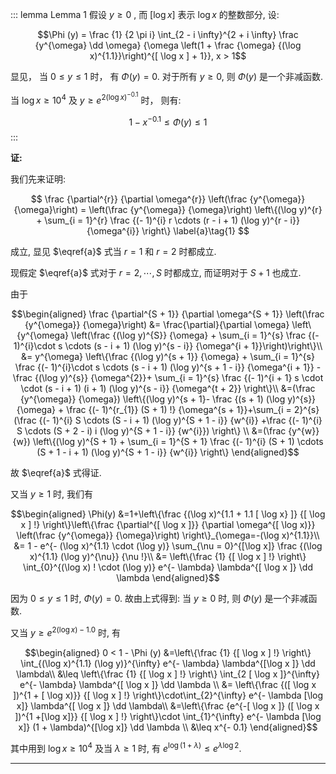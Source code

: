 ::: lemma Lemma 1
假设 $y \geq 0$ , 而 $[\log x]$ 表示 $\log x$ 的整数部分, 设:

$$\Phi (y) = \frac {1} {2 \pi i} \int_{2 - i \infty}^{2 + i \infty} \frac {y^{\omega} \dd \omega} {\omega \left(1 + \frac {\omega} {(\log x)^{1.1}}\right)^{[ \log x ] + 1}}, x > 1$$

显见， 当 $0 \leq y \leq 1$ 时， 有 $\Phi(y) = 0$. 对于所有 $y \geq 0$, 则 $\Phi(y)$ 是一个非减函数.

当 $\log x\geq 10^4$ 及 $y\geq e^{2{(\log x)}^{-0.1}}$ 时， 则有:

$$1 - x^{- 0.1} \leq \Phi (y) \leq 1$$
:::

**证:**

我们先来证明:

$$
\frac {\partial^{r}} {\partial \omega^{r}} \left(\frac {y^{\omega}} {\omega}\right) 
= \left(\frac {y^{\omega}} {\omega}\right)  \left\{(\log y)^{r} + \sum_{i = 1}^{r} \frac {(- 1)^{i} r \cdots (r - i + 1) (\log y)^{r - i}} {\omega^{i}} \right\}
\label{a}\tag{1}
$$

成立, 显见 $\eqref{a}$ 式当 $r=1$ 和 $r=2$ 时都成立.

现假定 $\eqref{a}$ 式对于  $r = 2 , \cdots , S$ 时都成立, 而证明对于 $S+1$ 也成立.

由于

$$\begin{aligned}
\frac {\partial^{S + 1}} {\partial \omega^{S + 1}} \left(\frac {y^{\omega}} {\omega}\right) 
&= \frac{\partial}{\partial \omega} \left\{y^{\omega} \left(\frac {(\log y)^{S}} {\omega} + \sum_{i = 1}^{s} \frac {(- 1)^{i}\cdot s \cdots (s - i + 1) (\log y)^{s - i}} {\omega^{i + 1}}\right)\right\}\\
&= y^{\omega} \left\{\frac {(\log y)^{s + 1}} {\omega} + \sum_{i = 1}^{s} \frac {(- 1)^{i}\cdot s \cdots (s - i + 1) (\log y)^{s + 1 - i}} {\omega^{i + 1}} - \frac {(\log y)^{s}} {\omega^{2}}+ \sum_{i = 1}^{s} \frac {(- 1)^{i + 1} s \cdot \cdot (s - i + 1) (i + 1) (\log y)^{s - i}} {\omega^{t + 2}} \right\}\\
&=(\frac {y^{\omega}} {\omega}) \left\{(\log y)^{s + 1}- \frac {(s + 1) (\log y)^{s}} {\omega} + \frac {(- 1)^{r_{1}} (S + 1) !} {\omega^{s + 1}}+\sum_{i = 2}^{s} (\frac {(- 1)^{i} S \cdots (S - i + 1) (\log y)^{S + 1 - i}} {w^{i}} +\frac {(- 1)^{i} S \cdots (S + 2 - i) i (\log y)^{S + 1 - i}} {w^{i}}) \right\} \\
&=(\frac {y^{w}} {w}) \left\{(\log y)^{S + 1} + \sum_{i = 1}^{S + 1} \frac {(- 1)^{i} (S + 1) \cdots (S + 1 - i + 1) (\log y)^{S + 1 - i}} {w^{i}} \right\}
\end{aligned}$$

故 $\eqref{a}$ 式得证.

又当  $y \geq 1$ 时, 我们有

$$\begin{aligned}
\Phi(y)
&=1+\left\{\frac {(\log x)^{1.1 + 1.1 [ \log x} ]} {[ \log x ] !} \right\}\left\{\frac {\partial^{[ \log x ]}} {\partial \omega^{[ \log x)}} \left(\frac {y^{\omega}} {\omega}\right) \right\}_{\omega=-(\log x)^{1.1}}\\
&= 1 - e^{- (\log x)^{1.1} \cdot (\log y)} \sum_{\nu = 0}^{[\log x]} \frac {(\log x)^{1.1} (\log y)^{\nu}} {\nu !}\\
&= \left\{\frac {1} {[ \log x ] !} \right\} \int_{0}^{(\log x) ! \cdot (\log y)} e^{- \lambda} \lambda^{[ \log x ]} \dd \lambda
\end{aligned}$$

因为  $0\leq y \leq1$ 时, $\Phi(y)=0$. 故由上式得到: 当  $y\geq0$  时, 则  $\Phi(y)$ 是一个非减函数.

又当  $y \geq e^{2 (\log x) - 1.0}$  时, 有

[>_<]: 为什么这里要写1.0?

$$\begin{aligned}
0 < 1 - \Phi (y)
&=\left\{\frac {1} {[ \log x ] !} \right\} \int_{(\log x)^{1.1} (\log y)}^{\infty} e^{- \lambda} \lambda^{[\log x ]} \dd \lambda\\
&\leq \left\{\frac {1} {[ \log x ] !} \right\} \int_{2 [ \log x ]}^{\infty} e^{- \lambda} \lambda^{[ \log x ]} \dd \lambda \\
&= \left\{\frac {([ \log x ])^{1 + [ \log x)}} {[ \log x ] !} \right\}\cdot\int_{2}^{\infty} e^{- \lambda [\log x]} \lambda^{[ \log x ]} \dd \lambda\\
&=\left\{\frac {e^{-[ \log x ]} ([ \log x ])^{1 +[\log x]}} {[ \log x ] !} \right\}\cdot \int_{1}^{\infty} e^{- \lambda [\log x]} (1 + \lambda)^{[\log x]} \dd \lambda \\
&\leq x^{- 0.1}
\end{aligned}$$
 

其中用到 $\log x\geq10^4$ 及当 $\lambda\geq1$ 时, 有 $e^{\log (1 + \lambda)} \leq e^{\lambda \log 2}$.

---